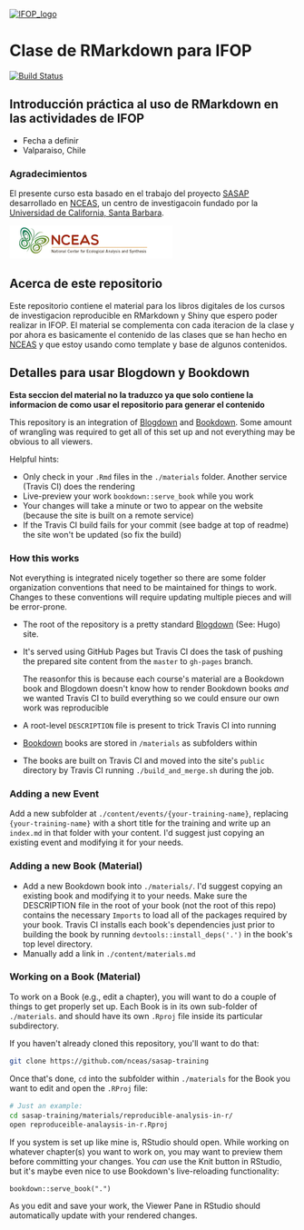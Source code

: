 [![IFOP_logo](https://www.ifop.cl/wp-content/uploads/2017/09/logo_ifop_sitio.jpg)](https://www.ifop.cl)
<br>

# Clase de RMarkdown para IFOP

[![Build Status](https://travis-ci.org/cornejotux/claseRMarkdown.svg?branch=master)](https://travis-ci.org/cornejotux/claseRMarkodown)

## Introducción práctica al uso de RMarkdown en las actividades de IFOP

- Fecha a definir
- Valparaiso, Chile

### Agradecimientos

El presente curso esta basado en el trabajo del proyecto [SASAP](https://alaskasalmonandpeople.org/) desarrollado en 
[NCEAS](https://www.nceas.ucsb.edu), un centro de investigacoin fundado por la [Universidad de California, Santa Barbara](https://www.ucsb.edu).

[![nceas_footer](static/images/nceas.png)](http://www.nceas.ucsb.edu)

## Acerca de este repositorio

Este repositorio contiene el material para los libros digitales de los cursos de investigacion reproducible en RMarkdown y Shiny que espero poder realizar in IFOP. El material se complementa con cada iteracion de la clase y por ahora es basicamente el contenido de las clases que se han hecho en [NCEAS](http://www.nceas.ucsb.edu) y que estoy usando como template y base de algunos contenidos.

## Detalles para usar Blogdown y Bookdown

**Esta seccion del material no la traduzco ya que solo contiene la informacion de como usar el repositorio para generar el contenido**

This repository is an integration of [Blogdown](https://github.com/rstudio/blogdown) and [Bookdown](https://bookdown.org).
Some amount of wrangling was required to get all of this set up and not everything may be obvious to all viewers.

Helpful hints:

- Only check in your `.Rmd` files in the `./materials` folder. Another service (Travis CI) does the rendering
- Live-preview your work `bookdown::serve_book` while you work
- Your changes will take a minute or two to appear on the website (because the site is built on a remote service)
- If the Travis CI build fails for your commit (see badge at top of readme) the site won't be updated (so fix the build)

### How this works

Not everything is integrated nicely together so there are some folder organization conventions that need to be maintained for things to work.
Changes to these conventions will require updating multiple pieces and will be error-prone.

- The root of the repository is a pretty standard [Blogdown](https://github.com/rstudio/blogdown) (See: Hugo) site.
- It's served using GitHub Pages but Travis CI does the task of pushing the prepared site content from the `master` to `gh-pages` branch.

    The reasonfor this is because each course's material are a Bookdown book and Blogdown doesn't know how to render Bookdown books *and* we wanted Travis CI to build everything so we could ensure our own work was reproducible
- A root-level `DESCRIPTION` file is present to trick Travis CI into running
- [Bookdown](https://bookdown.org) books are stored in `/materials` as subfolders within
- The books are built on Travis CI and moved into the site's `public` directory by Travis CI running `./build_and_merge.sh` during the job.

### Adding a new Event

Add a new subfolder at `./content/events/{your-training-name}`, replacing `{your-training-name}` with a short title for the training and write up an `index.md` in that folder with your content. I'd suggest just copying an existing event and modifying it for your needs.

### Adding a new Book (Material)

- Add a new Bookdown book into `./materials/`. I'd suggest copying an existing book and modifying it to your needs.
    Make sure the DESCRIPTION file in the root of your book (not the root of this repo) contains the necessary `Imports` to load all of the packages required by your book. Travis CI installs each book's dependencies just prior to building the book by running `devtools::install_deps('.')` in the book's top level directory.
- Manually add a link in `./content/materials.md`

### Working on a Book (Material)

To work on a Book (e.g., edit a chapter), you will want to do a couple of things to get properly set up.
Each Book is in its own sub-folder of `./materials`. and should have its own `.Rproj` file inside its particular subdirectory.

If you haven't already cloned this repository, you'll want to do that:

```sh
git clone https://github.com/nceas/sasap-training
```

Once that's done, `cd` into the subfolder within `./materials` for the Book you want to edit and open the `.RProj` file:

```sh
# Just an example:
cd sasap-training/materials/reproducible-analysis-in-r/
open reproduceible-analaysis-in-r.Rproj
```

If you system is set up like mine is, RStudio should open.
While working on whatever chapter(s) you want to work on, you may want to preview them before committing your changes.
You *can* use the Knit button in RStudio, but it's maybe even nice to use Bookdown's live-reloading functionality:

```
bookdown::serve_book(".")
```

As you edit and save your work, the Viewer Pane in RStudio should automatically update with your rendered changes.
